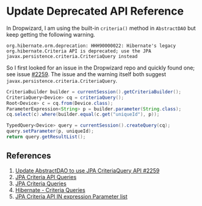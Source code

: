 # Update Deprecated API Reference

In Dropwizard, I am using the built-in `criteria()` method in `AbstractDAO` but keep getting the following warning.

```
org.hibernate.orm.deprecation: HHH90000022: Hibernate's legacy org.hibernate.Criteria API is deprecated; use the JPA javax.persistence.criteria.CriteriaQuery instead
```

So I first looked for an issue in the Dropwizard repo and quickly found one; see issue [#2259](https://github.com/dropwizard/dropwizard/issues/2259). The issue and the warning itself both suggest `javax.persistence.criteria.CriteriaQuery`.

```java
CriteriaBuilder builder = currentSession().getCriteriaBuilder();
CriteriaQuery<Device> cq = criteriaQuery();
Root<Device> c = cq.from(Device.class);
ParameterExpression<String> p = builder.parameter(String.class);
cq.select(c).where(builder.equal(c.get("uniqueId"), p));

TypedQuery<Device> query = currentSession().createQuery(cq);
query.setParameter(p, uniqueId);
return query.getResultList();
```

## References

1. [Update AbstractDAO to use JPA CriteriaQuery API #2259](https://github.com/dropwizard/dropwizard/issues/2259)
1. [JPA Criteria API Queries](https://www.objectdb.com/java/jpa/query/criteria)
1. [JPA Criteria Queries](https://www.baeldung.com/hibernate-criteria-queries)
1. [Hibernate - Criteria Queries](https://www.tutorialspoint.com/hibernate/hibernate_criteria_queries.htm)
1. [JPA Criteria API IN expression Parameter list](https://stackoverflow.com/a/13145364/6146580)
